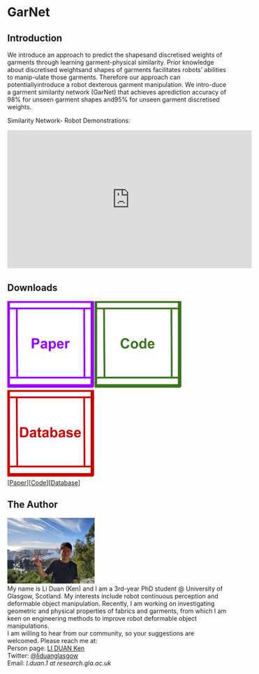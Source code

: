 # GarNet
## Introduction

We introduce an approach to predict the shapesand discretised weights of garments through learning garment-physical similarity. Prior knowledge about discretised weightsand shapes of garments facilitates robots’ abilities to manip-ulate those garments. Therefore our approach can potentiallyintroduce a robot dexterous garment manipulation. We intro-duce a garment similarity network (GarNet) that achieves aprediction accuracy of 98% for unseen garment shapes and95% for unseen garment discretised weights. 

Similarity Network- Robot Demonstrations:

<iframe width="560" height="315" src="https://www.youtube.com/embed/My_H-RvCPCE" title="YouTube video player" frameborder="0" allow="accelerometer; autoplay; clipboard-write; encrypted-media; gyroscope; picture-in-picture" allowfullscreen></iframe>


## Downloads
<img src="images/Page_Design_Paper.png" width="200" height="200"><img src="images/Page_Design_Code.png" width="200" height="200"><img src="images/Page_Design_Database.png" width="200" height="200">\
 [<a taget="_blank" title="Paper" href="https://www.overleaf.com/read/wbhmkkpbgmwb">Paper</a>][<a taget="_blank" title="Code" href="https://github.com/LiDuanAtGlasgow/Similarity_Network">Code</a>][<a taget="_blank" title="Database" href="https://gla-my.sharepoint.com/:u:/g/personal/2168518d_student_gla_ac_uk/EQ8QtIrqcUlNtT0GvLG8kYMBqrPiGziLJLR1pGD4r1T01w?e=02b7mr">Database</a>]

## The Author
<img src='images/Li_Duan_Ken.jpg' width='200' height='150'>\
My name is Li Duan (Ken) and I am a 3rd-year PhD student @ University of Glasgow, Scotland. My interests include robot continuous perception and deformable object manipulation. Recently, I am working on investigating geometric and physical properties of fabrics and garments, from which I am keen on engineering methods to improve robot deformable object manipulations.\
I am willing to hear from our community, so your suggestions are welcomed. Please reach me at:\
Person page: [LI DUAN Ken](https://www.gla.ac.uk/schools/computing/researchstudents/liduan/)\
Twitter: [@liduanglasgow](https://twitter.com/liduanglasgow)\
Email: <em>l.duan.1 at research.gla.ac.uk</em>
